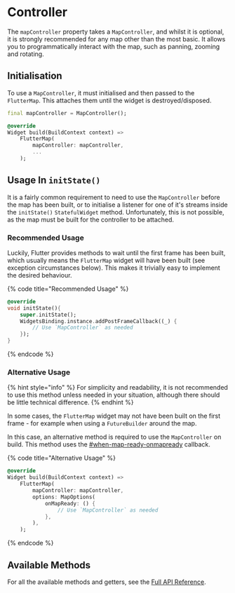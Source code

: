 # Controller

The `mapController` property takes a `MapController`, and whilst it is optional, it is strongly recommended for any map other than the most basic. It allows you to programmatically interact with the map, such as panning, zooming and rotating.

## Initialisation

To use a `MapController`, it must initialised and then passed to the `FlutterMap`. This attaches them until the widget is destroyed/disposed.

```dart
final mapController = MapController();

@override
Widget build(BuildContext context) =>
    FlutterMap(
        mapController: mapController,
        ...
    );
```

## Usage In `initState()`

It is a fairly common requirement to need to use the `MapController` before the map has been built, or to initialise a listener for one of it's streams inside the `initState()` `StatefulWidget` method. Unfortunately, this is not possible, as the map must be built for the controller to be attached.

### Recommended Usage

Luckily, Flutter provides methods to wait until the first frame has been built, which usually means the `FlutterMap` widget will have been built (see exception circumstances below). This makes it trivially easy to implement the desired behaviour.

{% code title="Recommended Usage" %}
```dart
@override
void initState(){
    super.initState();
    WidgetsBinding.instance.addPostFrameCallback((_) {
        // Use `MapController` as needed
    });
}
```
{% endcode %}

### Alternative Usage

{% hint style="info" %}
For simplicity and readability, it is not recommended to use this method unless needed in your situation, although there should be little technical difference.
{% endhint %}

In some cases, the `FlutterMap` widget may not have been built on the first frame - for example when using a `FutureBuilder` around the map.

In this case, an alternative method is required to use the `MapController` on build. This method uses the [#when-map-ready-onmapready](options/other-options.md#when-map-ready-onmapready "mention") callback.

{% code title="Alternative Usage" %}
```dart
@override
Widget build(BuildContext context) =>
    FlutterMap(
        mapController: mapController,
        options: MapOptions(
            onMapReady: () {
                // Use `MapController` as needed
            },
        ),
    );
```
{% endcode %}

## Available Methods

For all the available methods and getters, see the [Full API Reference](https://pub.dev/documentation/flutter\_map/latest/flutter\_map/MapController-class.html).
